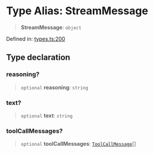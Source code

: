 # Type Alias: StreamMessage

> **StreamMessage**: `object`

Defined in: [types.ts:200](https://github.com/GeoDaCenter/openassistant/blob/a5eebdb32e6bf1b6b4eedf634485568edcefaa57/packages/core/src/types.ts#L200)

## Type declaration

### reasoning?

> `optional` **reasoning**: `string`

### text?

> `optional` **text**: `string`

### toolCallMessages?

> `optional` **toolCallMessages**: [`ToolCallMessage`](ToolCallMessage.md)[]
